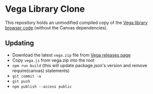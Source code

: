 # Vega Library Clone

This repository holds an unmodified compiled copy of the [Vega library browser code](https://github.com/vega/vega) (without the Canvas dependencies).

## Updating
* Download the latest `vega.zip` file from [Vega releases page](https://github.com/vega/vega/releases)
* Copy `vega.js` from vega.zip into the root
* `npm run build`  (this will update package.json's version and remove require(canvas) statements)
* `git commit -a`
* `git push`
* `npm publish --access public`
